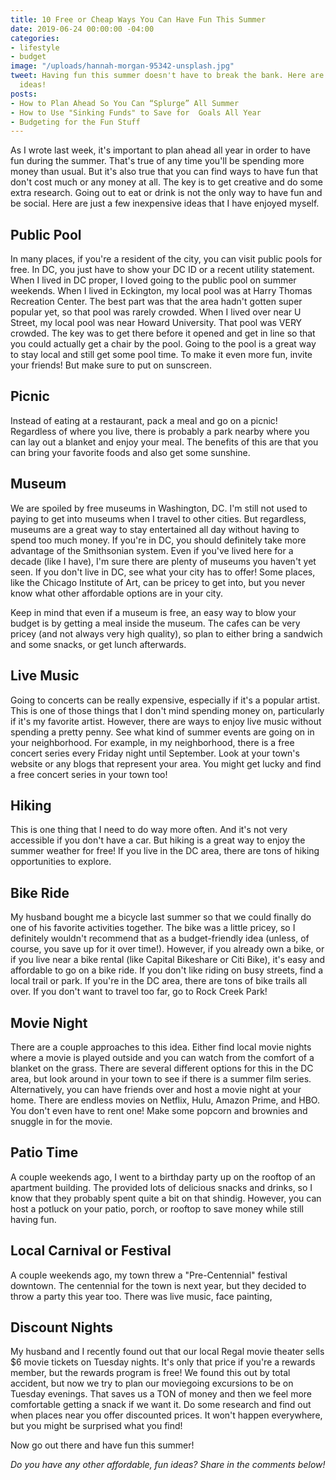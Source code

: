 ```yaml
---
title: 10 Free or Cheap Ways You Can Have Fun This Summer
date: 2019-06-24 00:00:00 -04:00
categories:
- lifestyle
- budget
image: "/uploads/hannah-morgan-95342-unsplash.jpg"
tweet: Having fun this summer doesn't have to break the bank. Here are some affordable
  ideas!
posts:
- How to Plan Ahead So You Can “Splurge” All Summer
- How to Use "Sinking Funds" to Save for  Goals All Year
- Budgeting for the Fun Stuff
---
```


As I wrote last week, it's important to plan ahead all year in order to have fun during the summer. That's true of any time you'll be spending more money than usual. But it's also true that you can find ways to have fun that don't cost much or any money at all. The key is to get creative and do some extra research. Going out to eat or drink is not the only way to have fun and be social. Here are just a few inexpensive ideas that I have enjoyed myself.

## Public Pool

In many places, if you're a resident of the city, you can visit public pools for free. In DC, you just have to show your DC ID or a recent utility statement. When I lived in DC proper, I loved going to the public pool on summer weekends. When I lived in Eckington, my local pool was at Harry Thomas Recreation Center. The best part was that the area hadn't gotten super popular yet, so that pool was rarely crowded. When I lived over near U Street, my local pool was near Howard University. That pool was VERY crowded. The key was to get there before it opened and get in line so that you could actually get a chair by the pool. Going to the pool is a great way to stay local and still get some pool time. To make it even more fun, invite your friends! But make sure to put on sunscreen.

## Picnic

Instead of eating at a restaurant, pack a meal and go on a picnic! Regardless of where you live, there is probably a park nearby where you can lay out a blanket and enjoy your meal. The benefits of this are that you can bring your favorite foods and also get some sunshine.

## Museum

We are spoiled by free museums in Washington, DC. I'm still not used to paying to get into museums when I travel to other cities. But regardless, museums are a great way to stay entertained all day without having to spend too much money. If you're in DC, you should definitely take more advantage of the Smithsonian system. Even if you've lived here for a decade (like I have), I'm sure there are plenty of museums you haven't yet seen. If you don't live in DC, see what your city has to offer! Some places, like the Chicago Institute of Art, can be pricey to get into, but you never know what other affordable options are in your city.

Keep in mind that even if a museum is free, an easy way to blow your budget is by getting a meal inside the museum. The cafes can be very pricey (and not always very high quality), so plan to either bring a sandwich and some snacks, or get lunch afterwards.

## Live Music

Going to concerts can be really expensive, especially if it's a popular artist. This is one of those things that I don't mind spending money on, particularly if it's my favorite artist. However, there are ways to enjoy live music without spending a pretty penny. See what kind of summer events are going on in your neighborhood. For example, in my neighborhood, there is a free concert series every Friday night until September. Look at your town's website or any blogs that represent your area. You might get lucky and find a free concert series in your town too!

## Hiking

This is one thing that I need to do way more often. And it's not very accessible if you don't have a car. But hiking is a great way to enjoy the summer weather for free! If you live in the DC area, there are tons of hiking opportunities to explore.

## Bike Ride

My husband bought me a bicycle last summer so that we could finally do one of his favorite activities together. The bike was a little pricey, so I definitely wouldn't recommend that as a budget-friendly idea (unless, of course, you save up for it over time!). However, if you already own a bike, or if you live near a bike rental (like Capital Bikeshare or Citi Bike), it's easy and affordable to go on a bike ride. If you don't like riding on busy streets, find a local trail or park. If you're in the DC area, there are tons of bike trails all over. If you don't want to travel too far, go to Rock Creek Park!

## Movie Night

There are a couple approaches to this idea. Either find local movie nights where a movie is played outside and you can watch from the comfort of a blanket on the grass. There are several different options for this in the DC area, but look around in your town to see if there is a summer film series. Alternatively, you can have friends over and host a movie night at your home. There are endless movies on Netflix, Hulu, Amazon Prime, and HBO. You don't even have to rent one! Make some popcorn and brownies and snuggle in for the movie. 

## Patio Time

A couple weekends ago, I went to a birthday party up on the rooftop of an apartment building. The provided lots of delicious snacks and drinks, so I know that they probably spent quite a bit on that shindig. However, you can host a potluck on your patio, porch, or rooftop to save money while still having fun. 

## Local Carnival or Festival

A couple weekends ago, my town threw a "Pre-Centennial" festival downtown. The centennial for the town is next year, but they decided to throw a party this year too. There was live music, face painting,

## Discount Nights

My husband and I recently found out that our local Regal movie theater sells $6 movie tickets on Tuesday nights. It's only that price if you're a rewards member, but the rewards program is free! We found this out by total accident, but now we try to plan our moviegoing excursions to be on Tuesday evenings. That saves us a TON of money and then we feel more comfortable getting a snack if we want it. Do some research and find out when places near you offer discounted prices. It won't happen everywhere, but you might be surprised what you find!

Now go out there and have fun this summer!

*Do you have any other affordable, fun ideas? Share in the comments below!*